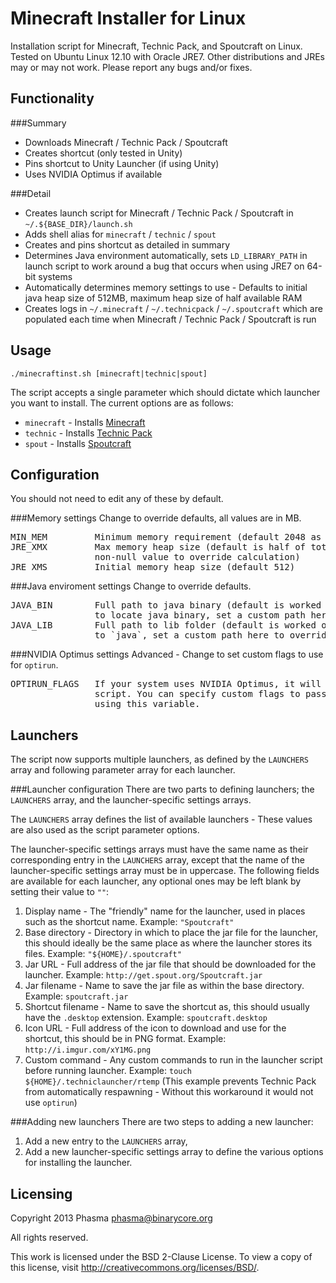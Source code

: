 Minecraft Installer for Linux
=============================

Installation script for Minecraft, Technic Pack, and Spoutcraft on Linux.
Tested on Ubuntu Linux 12.10 with Oracle JRE7. Other distributions and JREs
may or may not work. Please report any bugs and/or fixes.

Functionality
-------------

###Summary
* Downloads Minecraft / Technic Pack / Spoutcraft
* Creates shortcut (only tested in Unity)
* Pins shortcut to Unity Launcher (if using Unity)
* Uses NVIDIA Optimus if available

###Detail
* Creates launch script for Minecraft / Technic Pack / Spoutcraft in
  `~/.${BASE_DIR}/launch.sh`
* Adds shell alias for `minecraft` / `technic` / `spout`
* Creates and pins shortcut as detailed in summary
* Determines Java environment automatically, sets `LD_LIBRARY_PATH` in launch
  script to work around a bug that occurs when using JRE7 on 64-bit systems
* Automatically determines memory settings to use - Defaults to initial java
  heap size of 512MB, maximum heap size of half available RAM
* Creates logs in `~/.minecraft` / `~/.technicpack` / `~/.spoutcraft` which
  are populated each time when Minecraft / Technic Pack / Spoutcraft is run

Usage
-----

`./minecraftinst.sh [minecraft|technic|spout]`

The script accepts a single parameter which should dictate which launcher you
want to install. The current options are as follows:
* `minecraft` - Installs [Minecraft](http://minecraft.net/)
* `technic` - Installs [Technic Pack](http://www.technicpack.net/)
* `spout` - Installs [Spoutcraft](http://www.spout.org/)

Configuration
-------------

You should not need to edit any of these by default.

###Memory settings
Change to override defaults, all values are in MB.

<pre>
MIN_MEM         Minimum memory requirement (default 2048 as per docs)
JRE_XMX         Max memory heap size (default is half of total RAM, set to a
                non-null value to override calculation)
JRE_XMS         Initial memory heap size (default 512)
</pre>

###Java enviroment settings
Change to override defaults.

<pre>
JAVA_BIN        Full path to java binary (default is worked out using `which`
                to locate java binary, set a custom path here to override)
JAVA_LIB        Full path to lib folder (default is worked out from the path
                to `java`, set a custom path here to override)
</pre>

###NVIDIA Optimus settings
Advanced - Change to set custom flags to use for `optirun`.

<pre>
OPTIRUN_FLAGS   If your system uses NVIDIA Optimus, it will by used by this
                script. You can specify custom flags to pass to `optirun`
                using this variable.
</pre>

Launchers
---------
The script now supports multiple launchers, as defined by the `LAUNCHERS` array
and following parameter array for each launcher.

###Launcher configuration
There are two parts to defining launchers; the `LAUNCHERS` array, and the
launcher-specific settings arrays.

The `LAUNCHERS` array defines the list of available launchers - These values are
also used as the script parameter options.

The launcher-specific settings arrays must have the same name as their
corresponding entry in the `LAUNCHERS` array, except that the name of the
launcher-specific settings array must be in uppercase. The following fields
are available for each launcher, any optional ones may be left blank by
setting their value to `""`:

1. Display name - The "friendly" name for the launcher, used in places such as
   the shortcut name. Example: `"Spoutcraft"`
1. Base directory - Directory in which to place the jar file for the launcher,
   this should ideally be the same place as where the launcher stores its files.
   Example: `"${HOME}/.spoutcraft"`
1. Jar URL - Full address of the jar file that should be downloaded for the
   launcher. Example: `http://get.spout.org/Spoutcraft.jar`
1. Jar filename - Name to save the jar file as within the base directory.
   Example: `spoutcraft.jar`
1. Shortcut filename - Name to save the shortcut as, this should usually have
   the `.desktop` extension. Example: `spoutcraft.desktop`
1. Icon URL - Full address of the icon to download and use for the shortcut,
   this should be in PNG format. Example: `http://i.imgur.com/xY1MG.png`
1. Custom command - Any custom commands to run in the launcher script before
   running launcher. Example: `touch ${HOME}/.techniclauncher/rtemp` (This
   example prevents Technic Pack from automatically respawning - Without this
   workaround it would not use `optirun`)

###Adding new launchers
There are two steps to adding a new launcher:

1. Add a new entry to the `LAUNCHERS` array,
1. Add a new launcher-specific settings array to define the various options
   for installing the launcher.

Licensing
---------

Copyright 2013 Phasma <phasma@binarycore.org>

All rights reserved.

This work is licensed under the BSD 2-Clause License. To view a copy of this
license, visit http://creativecommons.org/licenses/BSD/.
